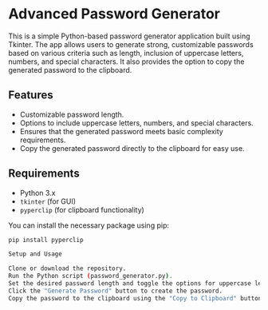 # Advanced Password Generator

This is a simple Python-based password generator application built using Tkinter. The app allows users to generate strong, customizable passwords based on various criteria such as length, inclusion of uppercase letters, numbers, and special characters. It also provides the option to copy the generated password to the clipboard.

## Features
- Customizable password length.
- Options to include uppercase letters, numbers, and special characters.
- Ensures that the generated password meets basic complexity requirements.
- Copy the generated password directly to the clipboard for easy use.

## Requirements
- Python 3.x
- `tkinter` (for GUI)
- `pyperclip` (for clipboard functionality)

You can install the necessary package using pip:

```bash
pip install pyperclip

Setup and Usage

Clone or download the repository.
Run the Python script (password_generator.py).
Set the desired password length and toggle the options for uppercase letters, numbers, and special characters.
Click the "Generate Password" button to create the password.
Copy the password to the clipboard using the "Copy to Clipboard" button.

